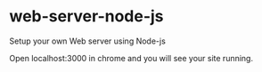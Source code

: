 # web-server-node-js
Setup your own Web server using Node-js

Open localhost:3000 in chrome and you will see your site running.
